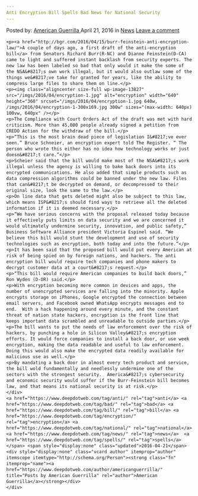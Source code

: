 ```yaml
---
Anti Encryption Bill Spells Bad News for National Security
---
```

<article class="post-listing post-13824 post type-post status-publish format-standard hentry category-news tag-anti tag-bill tag-encryption tag-national tag-news tag-security tag-spells">
    <div class="post-inner">
        <span>Posted by: <a href="https://www.deepdotweb.com/author/americanguerrilla/" title="">American Guerrilla </a></span>
    <span>April 21, 2016</span>
    <span>in <a href="https://www.deepdotweb.com/category/news/" rel="category tag">News</a></span>
    <span><a href="https://www.deepdotweb.com/2016/04/21/anti-encryption-bill-spells-bad-news-for-national-security/#respond">Leave a comment</a></span>
    </p>
    <div class="clear"></div>
    
    <p><a href="http://bgr.com/2016/04/15/burr-feinstein-anti-encryption-law/">A couple of days ago, a first draft of the anti-encryption bill</a> from Senators Richard Burr(R-NC) and Dianne Feinstein(D-CA) came to light and suffered instant backlash from security experts. The new law has been labeled so bad that only would it make the some of the NSA&#8217;s own work illegal, but it would also outlaw some of the things we&#8217;ve take for granted for years, like the ability to compress large files to share them on line.</p>
    <p><img class="aligncenter size-full wp-image-13827" src="/imgs/2016/04/encryption-1.jpg" alt="encryption" width="640" height="360" srcset="/imgs/2016/04/encryption-1.jpg 640w, /imgs/2016/04/encryption-1-300x169.jpg 300w" sizes="(max-width: 640px) 100vw, 640px" /></p>
    <p>The Compliance with Court Orders Act of the draft was met with hard criticism. More than 45,000 people already signed a petition from CREDO Action for the withdraw of the bill.</p>
    <p>“This is the most brain dead piece of legislation I&#8217;ve ever seen.” Bruce Schneier, an encryption expert told The Register. “ The person who wrote this either has no idea how technology works or just doesn&#8217;t care.”</p>
    <p>Scheier said that the bill would make most of the NSA&#8217;s work illegal unless the agency is willing to bake back doors into its encrypted communications. He also added that simple products such as data compression algorithms could be banned under the new law. Files that can&#8217;t be decrypted on demand, or decompressed to their original size, look the same to the law.</p>
    <p>On line data that gets deleted might also be subject to this law, which means ISP&#8217;s should find ways to retrieve all the deleted information if it is deemed necessary.</p>
    <p>“We have serious concerns with the proposal released today because it effectively puts limits on data security and we are concerned it would ultimately undermine security, innovation, and public safety,” Business Software Alliance president Victoria Espinel said. “We believe this bill would stunt the development and use of security technologies such as encryption, both today and into the future.”</p>
    <p>It has been said that the proposed bill would put every American at risk of being spied on by foreign nations, and hackers. The anti encryption bill would require tech companies and phone makers to decrypt customer data at a court&#8217;s request.</p>
    <p>“This bill would require American companies to build back doors,” Ron Wyden (D-OR) said.</p>
    <p>With encryption becoming more common in devices and apps, the number of unencrypted services are falling into the minority. Apple encrypts storage on iPhones, Google encrypted the connection between email servers, and Facebook owned WhatsApp encrypts messages end to end.  With a hack happening around every minute, and the constant threat of nation state hackers, encryption is the front line that keeps important data scrambled and unreadable to outside parties.</p>
    <p>The bill wants to put the needs of law enforcement over the risk of hackers, by punching a hole in Silicon Valley&#8217;s encryption efforts. It would force companies to install a back door, or use week encryption, making the data readable and useful to law enforcement. Doing this would also make the encrypted data readily available for malicious use as well.</p>
    <p>By mandating a back door in almost every tech product and service, the bill wold fundamentally and needlessly undermine one of the sectors with the strongest security.  America&#8217;s cybersecurity and economic security would suffer if the Burr-Feinstein bill becomes law, and that means its national security is at risk.</p>
    </div>
    <a href="https://www.deepdotweb.com/tag/anti/" rel="tag">anti</a> <a href="https://www.deepdotweb.com/tag/bad/" rel="tag">bad</a> <a href="https://www.deepdotweb.com/tag/bill/" rel="tag">bill</a> <a href="https://www.deepdotweb.com/tag/encryption/" rel="tag">encryption</a> <a href="https://www.deepdotweb.com/tag/national/" rel="tag">national</a> <a href="https://www.deepdotweb.com/tag/news/" rel="tag">news</a>  <a href="https://www.deepdotweb.com/tag/spells/" rel="tag">spells</a></span> <span style="display:none" class="updated">2016-04-21</span>
    <div style="display:none" class="vcard author" itemprop="author" itemscope itemtype="http://schema.org/Person"><strong class="fn" itemprop="name"><a href="https://www.deepdotweb.com/author/americanguerrilla/" title="Posts by American Guerrilla" rel="author">American Guerrilla</a></strong></div>
    </div>
</article>


